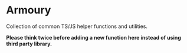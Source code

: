 # Armoury

Collection of common TS/JS helper functions and utilities.

__Please think twice before adding a new function here instead of using third party library.__
